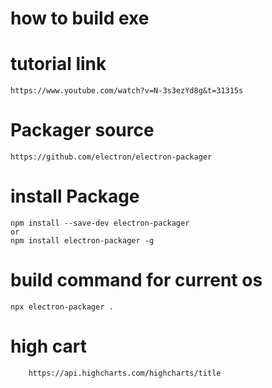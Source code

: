 # how to build exe
 # tutorial link
    https://www.youtube.com/watch?v=N-3s3ezYd8g&t=31315s
 # Packager source 
    https://github.com/electron/electron-packager
 # install Package 
    npm install --save-dev electron-packager
    or 
    npm install electron-packager -g
 # build command for current os 
    npx electron-packager .
# high cart
        https://api.highcharts.com/highcharts/title